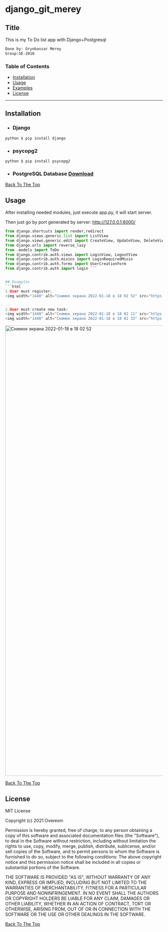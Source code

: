 # django_git_merey



## Title
This is my To Do list app with Django+Postgresql
```html
Done by: Orynbassar Merey
Group:SE-2010
```

### Table of Contents
- [Installation](#installation)
- [Usage](#usage)
- [Examples](#examples)
- [License](#lisense)

---

## Installation

* ### Django
```python $ pip install django```

* ### psycopg2
```python $ pip install psycopg2```

* ### PostgreSQL Database [Download](https://www.enterprisedb.com/downloads/postgres-postgresql-downloads)



[Back To The Top](#django_git_merey)

## Usage
After installing needed modules, just execute app.py, it will start server.

Then just go by port generated by server: http://127.0.0.1:8000/



```python
from django.shortcuts import render,redirect
from django.views.generic.list import ListView
from django.views.generic.edit import CreateView, UpdateView, DeleteView, FormView
from django.urls import reverse_lazy
from .models import ToDo
from django.contrib.auth.views import LoginView, LogoutView
from django.contrib.auth.mixins import LoginRequiredMixin
from django.contrib.auth.forms import UserCreationForm
from django.contrib.auth import login ``` 


## Examples
```html
1.User must register;
<img width="1440" alt="Снимок экрана 2022-01-18 в 18 02 52" src="https://user-images.githubusercontent.com/80208323/150103673-c75d9145-384e-42a4-bbba-6222a5950f7c.png">


2.User must create new task:
<img width="1440" alt="Снимок экрана 2022-01-18 в 18 02 11" src="https://user-images.githubusercontent.com/80208323/150103763-d6501aa8-14f1-47e4-baf4-004ab5d0e249.png">
<img width="1440" alt="Снимок экрана 2022-01-18 в 18 02 33" src="https://user-images.githubusercontent.com/80208323/150103786-60ab2624-304c-4f58-8cc2-513feb005d8d.png">

```
<img width="1440" alt="Снимок экрана 2022-01-18 в 18 02 52" src="https://user-images.githubusercontent.com/80208323/150104586-aaa74221-de39-4fd5-ae2f-405c47d2f9a1.png">

[Back To The Top](#django_git_merey)

## License

MIT License

Copyright (c) 2021 Overexm

Permission is hereby granted, free of charge, to any person obtaining a copy
of this software and associated documentation files (the "Software"), to deal
in the Software without restriction, including without limitation the rights
to use, copy, modify, merge, publish, distribute, sublicense, and/or sell
copies of the Software, and to permit persons to whom the Software is
furnished to do so, subject to the following conditions:
The above copyright notice and this permission notice shall be included in all
copies or substantial portions of the Software.

THE SOFTWARE IS PROVIDED "AS IS", WITHOUT WARRANTY OF ANY KIND, EXPRESS OR
IMPLIED, INCLUDING BUT NOT LIMITED TO THE WARRANTIES OF MERCHANTABILITY,
FITNESS FOR A PARTICULAR PURPOSE AND NONINFRINGEMENT. IN NO EVENT SHALL THE
AUTHORS OR COPYRIGHT HOLDERS BE LIABLE FOR ANY CLAIM, DAMAGES OR OTHER
LIABILITY, WHETHER IN AN ACTION OF CONTRACT, TORT OR OTHERWISE, ARISING FROM,
OUT OF OR IN CONNECTION WITH THE SOFTWARE OR THE USE OR OTHER DEALINGS IN THE
SOFTWARE.

[Back To The Top](#django_git_merey)



